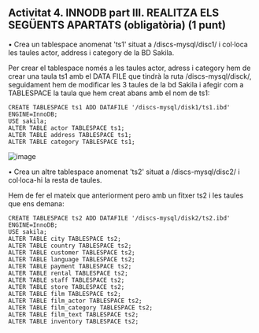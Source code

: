 ## Activitat 4. INNODB part III. REALITZA ELS SEGÜENTS APARTATS (obligatòria)  (1 punt)

•	Crea un tablespace anomenat 'ts1' situat a /discs-mysql/disc1/ i col·loca les taules actor, address i category de la BD Sakila.

  Per crear el tablespace només a les taules actor, adress i category hem de crear una taula ts1 amb el DATA FILE que tindrà la ruta /discs-mysql/disck/, seguidament hem de modificar les 3 taules de la bd Sakila i afegir com a TABLESPACE la taula que hem creat abans amb el nom de ts1:
  
    CREATE TABLESPACE ts1 ADD DATAFILE '/discs-mysql/disk1/ts1.ibd' ENGINE=InnoDB;
    USE sakila;
    ALTER TABLE actor TABLESPACE ts1;
    ALTER TABLE address TABLESPACE ts1;
    ALTER TABLE category TABLESPACE ts1;
  
  ![image](https://user-images.githubusercontent.com/61474562/161386888-d929660c-d010-4e26-96b3-3cb5e67290a3.png)


•	Crea un altre tablespace anomenat 'ts2' situat a /discs-mysql/disc2/ i col·loca-hi la resta de taules.

  Hem de fer el mateix que anteriorment pero amb un fitxer ts2 i les taules que ens demana:
  
    CREATE TABLESPACE ts2 ADD DATAFILE '/discs-mysql/disk2/ts2.ibd' ENGINE=InnoDB;
    USE sakila;
    ALTER TABLE city TABLESPACE ts2;
    ALTER TABLE country TABLESPACE ts2;
    ALTER TABLE customer TABLESPACE ts2;
    ALTER TABLE language TABLESPACE ts2;
    ALTER TABLE payment TABLESPACE ts2;
    ALTER TABLE rental TABLESPACE ts2;
    ALTER TABLE staff TABLESPACE ts2;
    ALTER TABLE store TABLESPACE ts2;
    ALTER TABLE film TABLESPACE ts2;
    ALTER TABLE film_actor TABLESPACE ts2;
    ALTER TABLE film_category TABLESPACE ts2;
    ALTER TABLE film_text TABLESPACE ts2;
    ALTER TABLE inventory TABLESPACE ts2;
    
    
